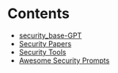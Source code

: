 # Contents

* [security\_base-GPT](./)
* [Security Papers](security-papers.md)
* [Security Tools](security-tools.md)
* [Awesome Security Prompts](awesome-security-prompts.md)
